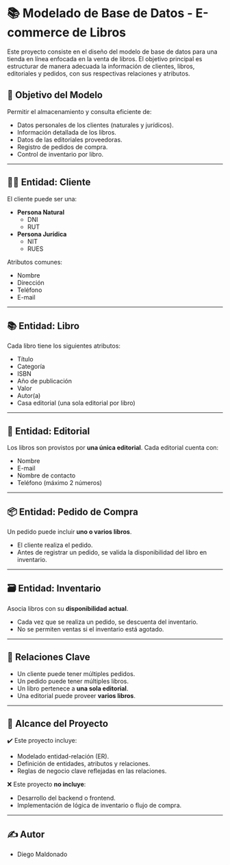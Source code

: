 # 📚 Modelado de Base de Datos - E-commerce de Libros

Este proyecto consiste en el diseño del modelo de base de datos para una tienda en línea enfocada en la venta de libros. El objetivo principal es estructurar de manera adecuada la información de clientes, libros, editoriales y pedidos, con sus respectivas relaciones y atributos.

## 🧩 Objetivo del Modelo

Permitir el almacenamiento y consulta eficiente de:

- Datos personales de los clientes (naturales y jurídicos).
- Información detallada de los libros.
- Datos de las editoriales proveedoras.
- Registro de pedidos de compra.
- Control de inventario por libro.

---

## 🧑‍💼 Entidad: Cliente

El cliente puede ser una:

- **Persona Natural**
  - DNI
  - RUT
- **Persona Jurídica**
  - NIT
  - RUES

Atributos comunes:
- Nombre
- Dirección
- Teléfono
- E-mail

---

## 📚 Entidad: Libro

Cada libro tiene los siguientes atributos:

- Título
- Categoría
- ISBN
- Año de publicación
- Valor
- Autor(a)
- Casa editorial (una sola editorial por libro)

---

## 🏢 Entidad: Editorial

Los libros son provistos por **una única editorial**. Cada editorial cuenta con:

- Nombre
- E-mail
- Nombre de contacto
- Teléfono (máximo 2 números)

---

## 📦 Entidad: Pedido de Compra

Un pedido puede incluir **uno o varios libros**.

- El cliente realiza el pedido.
- Antes de registrar un pedido, se valida la disponibilidad del libro en inventario.

---

## 🗃️ Entidad: Inventario

Asocia libros con su **disponibilidad actual**.

- Cada vez que se realiza un pedido, se descuenta del inventario.
- No se permiten ventas si el inventario está agotado.

---

## 🔗 Relaciones Clave

- Un cliente puede tener múltiples pedidos.
- Un pedido puede tener múltiples libros.
- Un libro pertenece a **una sola editorial**.
- Una editorial puede proveer **varios libros**.

---

## 📐 Alcance del Proyecto

✔️ Este proyecto incluye:

- Modelado entidad-relación (ER).
- Definición de entidades, atributos y relaciones.
- Reglas de negocio clave reflejadas en las relaciones.

❌ Este proyecto **no incluye**:

- Desarrollo del backend o frontend.
- Implementación de lógica de inventario o flujo de compra.

---

## ✍️ Autor 

- Diego Maldonado